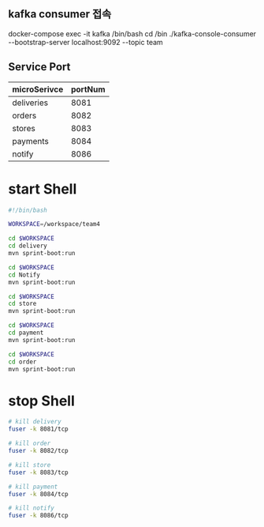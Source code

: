 ## kafka consumer 접속

docker-compose exec -it kafka /bin/bash
cd /bin
./kafka-console-consumer --bootstrap-server localhost:9092 --topic team



## Service Port

| microSerivce | portNum |
|:-------------|:--------|
| deliveries    | 8081   |
| orders        | 8082   |
| stores        | 8083   |
| payments      | 8084   |
| notify        | 8086   |


# start Shell

```bash
#!/bin/bash

WORKSPACE=/workspace/team4

cd $WORKSPACE
cd delivery
mvn sprint-boot:run

cd $WORKSPACE
cd Notify
mvn sprint-boot:run

cd $WORKSPACE
cd store
mvn sprint-boot:run

cd $WORKSPACE
cd payment
mvn sprint-boot:run

cd $WORKSPACE
cd order
mvn sprint-boot:run


```

# stop Shell

```bash
# kill delivery
fuser -k 8081/tcp

# kill order
fuser -k 8082/tcp

# kill store
fuser -k 8083/tcp

# kill payment
fuser -k 8084/tcp

# kill notify
fuser -k 8086/tcp
```